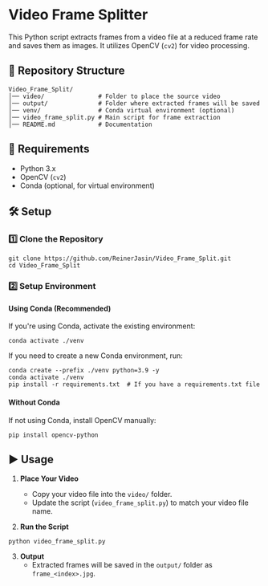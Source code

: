 # Video Frame Splitter  

This Python script extracts frames from a video file at a reduced frame rate and saves them as images. It utilizes OpenCV (`cv2`) for video processing.  

## 📂 Repository Structure  

```
Video_Frame_Split/  
│── video/               # Folder to place the source video  
│── output/              # Folder where extracted frames will be saved  
│── venv/                # Conda virtual environment (optional)  
│── video_frame_split.py # Main script for frame extraction  
│── README.md            # Documentation  
```

## 🔧 Requirements  

- Python 3.x  
- OpenCV (`cv2`)  
- Conda (optional, for virtual environment)  

## 🛠️ Setup  

### 1️⃣ Clone the Repository  

```
git clone https://github.com/ReinerJasin/Video_Frame_Split.git  
cd Video_Frame_Split  
```

### 2️⃣ Setup Environment  

#### **Using Conda (Recommended)**  

If you're using Conda, activate the existing environment:  

```
conda activate ./venv  
```

If you need to create a new Conda environment, run:  

```
conda create --prefix ./venv python=3.9 -y  
conda activate ./venv  
pip install -r requirements.txt  # If you have a requirements.txt file  
```

#### **Without Conda**  

If not using Conda, install OpenCV manually:  

```
pip install opencv-python  
```

## ▶️ Usage  

1. **Place Your Video**  
   - Copy your video file into the `video/` folder.  
   - Update the script (`video_frame_split.py`) to match your video file name.  

2. **Run the Script**  

```
python video_frame_split.py  
```

3. **Output**  
   - Extracted frames will be saved in the `output/` folder as `frame_<index>.jpg`.  
